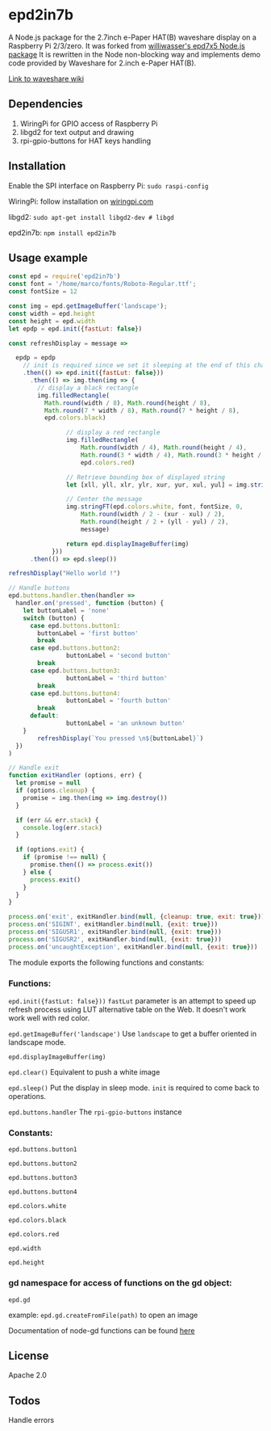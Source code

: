 # epd2in7b

A Node.js package for the 2.7inch e-Paper HAT(B) waveshare display on a Raspberry Pi 2/3/zero.
It was forked from [williwasser's epd7x5 Node.js package](https://github.com/williwasser/epd7x5)
It is rewritten in the Node non-blocking way and implements demo code provided by Waveshare for 2.inch e-Paper HAT(B).

[Link to waveshare wiki](https://www.waveshare.com/wiki/2.7inch_e-Paper_HAT_(B))

## Dependencies
1. WiringPi for GPIO access of Raspberry Pi
2. libgd2 for text output and drawing
3. rpi-gpio-buttons for HAT keys handling

## Installation
Enable the SPI interface on Raspberry Pi: `sudo raspi-config`

WiringPi: follow installation on [wiringpi.com](http://wiringpi.com/download-and-install/)

libgd2: `sudo apt-get install libgd2-dev # libgd`

epd2in7b: `npm install epd2in7b`


## Usage example

```javascript
const epd = require('epd2in7b')
const font = '/home/marco/fonts/Roboto-Regular.ttf';
const fontSize = 12

const img = epd.getImageBuffer('landscape');
const width = epd.height
const height = epd.width
let epdp = epd.init({fastLut: false})

const refreshDisplay = message =>

  epdp = epdp
    // init is required since we set it sleeping at the end of this chain
    .then(() => epd.init({fastLut: false}))
	  .then(() => img.then(img => {
        // display a black rectangle
        img.filledRectangle(
          Math.round(width / 8), Math.round(height / 8),
          Math.round(7 * width / 8), Math.round(7 * height / 8),
          epd.colors.black)

				// display a red rectangle
				img.filledRectangle(
					Math.round(width / 4), Math.round(height / 4),
					Math.round(3 * width / 4), Math.round(3 * height / 4),
					epd.colors.red)

				// Retrieve bounding box of displayed string
				let [xll, yll, xlr, ylr, xur, yur, xul, yul] = img.stringFTBBox(epd.colors.white, font, fontSize, 0, 0, 0, message)

				// Center the message
				img.stringFT(epd.colors.white, font, fontSize, 0,
					Math.round(width / 2 - (xur - xul) / 2),
					Math.round(height / 2 + (yll - yul) / 2),
					message)

				return epd.displayImageBuffer(img)
			}))
	  .then(() => epd.sleep())

refreshDisplay("Hello world !")

// Handle buttons
epd.buttons.handler.then(handler =>
  handler.on('pressed', function (button) {
    let buttonLabel = 'none'
    switch (button) {
      case epd.buttons.button1:
        buttonLabel = 'first button'
        break
      case epd.buttons.button2:
				buttonLabel = 'second button'
        break
      case epd.buttons.button3:
				buttonLabel = 'third button'
        break
      case epd.buttons.button4:
				buttonLabel = 'fourth button'
        break
      default:
				buttonLabel = 'an unknown button'
    }
		refreshDisplay(`You pressed \n${buttonLabel}`)
  })
)

// Handle exit
function exitHandler (options, err) {
  let promise = null
  if (options.cleanup) {
    promise = img.then(img => img.destroy())
  }

  if (err && err.stack) {
    console.log(err.stack)
  }

  if (options.exit) {
    if (promise !== null) {
      promise.then(() => process.exit())
    } else {
      process.exit()
    }
  }
}

process.on('exit', exitHandler.bind(null, {cleanup: true, exit: true}))
process.on('SIGINT', exitHandler.bind(null, {exit: true}))
process.on('SIGUSR1', exitHandler.bind(null, {exit: true}))
process.on('SIGUSR2', exitHandler.bind(null, {exit: true}))
process.on('uncaughtException', exitHandler.bind(null, {exit: true}))

```

The module exports the following functions and constants:

### Functions:
`epd.init({fastLut: false}))`
`fastLut` parameter is an attempt to speed up refresh process using LUT alternative table on the Web. It doesn't work work well with red color.

`epd.getImageBuffer('landscape')`
 Use `landscape` to get a buffer oriented in landscape mode.

`epd.displayImageBuffer(img)`

`epd.clear()`
 Equivalent to push a white image

`epd.sleep()`
 Put the display in sleep mode. `init` is required to come back to operations.

`epd.buttons.handler`
 The `rpi-gpio-buttons` instance


### Constants:
`epd.buttons.button1`

`epd.buttons.button2`

`epd.buttons.button3`

`epd.buttons.button4`

`epd.colors.white`

`epd.colors.black`

`epd.colors.red`

`epd.width`

`epd.height`

### gd namespace for access of functions on the gd object:
`epd.gd`

example: `epd.gd.createFromFile(path)` to open an image

Documentation of node-gd functions can be found [here](https://y-a-v-a.github.io/node-gd/)

## License

Apache 2.0

## Todos
Handle errors
